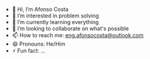- 👋 Hi, I’m Afonso Costa
- 👀 I’m interested in problem solving
- 🌱 I’m currently learning everything
- 💞️ I’m looking to collaborate on what's possible
- 📫 How to reach me: eng.afonsocosta@outlook.com
- 😄 Pronouns: He/Him
- ⚡ Fun fact: ...

<!---
AfonsoCostaAC/AfonsoCostaAC is a ✨ special ✨ repository because its `README.md` (this file) appears on your GitHub profile.
You can click the Preview link to take a look at your changes.
--->
